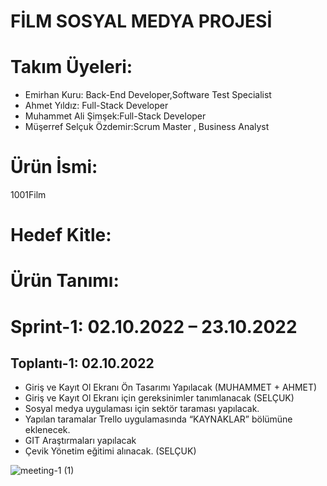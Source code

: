 
# FİLM SOSYAL MEDYA PROJESİ
# Takım Üyeleri:
* Emirhan Kuru: Back-End Developer,Software Test Specialist
* Ahmet Yıldız: Full-Stack Developer
* Muhammet Ali Şimşek:Full-Stack Developer
* Müşerref Selçuk Özdemir:Scrum Master , Business Analyst

# Ürün İsmi:
1001Film

# Hedef Kitle:

# Ürün Tanımı:

# Sprint-1: 02.10.2022 – 23.10.2022


## Toplantı-1: 02.10.2022

* Giriş ve Kayıt Ol Ekranı Ön Tasarımı Yapılacak (MUHAMMET + AHMET)
* Giriş ve Kayıt Ol Ekranı için gereksinimler tanımlanacak (SELÇUK)
* Sosyal medya uygulaması için sektör taraması yapılacak.
* Yapılan taramalar Trello uygulamasında “KAYNAKLAR” bölümüne eklenecek. 		
* GIT Araştırmaları yapılacak
* Çevik Yönetim eğitimi alınacak. (SELÇUK)

![meeting-1 (1)](https://user-images.githubusercontent.com/72154925/193455914-0037bf6a-2276-4857-9140-b9a14719b7d2.jpeg)





